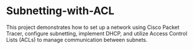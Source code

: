 # Subnetting-with-ACL
This project demonstrates how to set up a network using Cisco Packet Tracer, configure subnetting, implement DHCP, and utilize Access Control Lists (ACLs) to manage communication between subnets.
